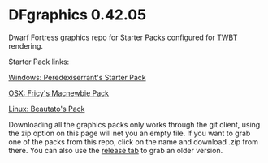 DFgraphics 0.42.05
==========

Dwarf Fortress graphics repo for Starter Packs configured for [TWBT](https://github.com/mifki/df-twbt) rendering.


Starter Pack links:

[Windows: Peredexiserrant's Starter Pack](http://www.bay12forums.com/smf/index.php?topic=126076)

[OSX: Fricy's Macnewbie Pack](http://www.bay12forums.com/smf/index.php?topic=128960)

[Linux: Beautato's Pack](http://lazynewbpack.com/linux/)

Downloading all the graphics packs only works through the git client, using the zip option on this page will net you an empty file.
If you want to grab one of the packs from this repo, click on the name and download .zip from there. You can also use the [release tab](https://github.com/Lazy-Newb-Pack/DFgraphics/releases) to grab an older version.
